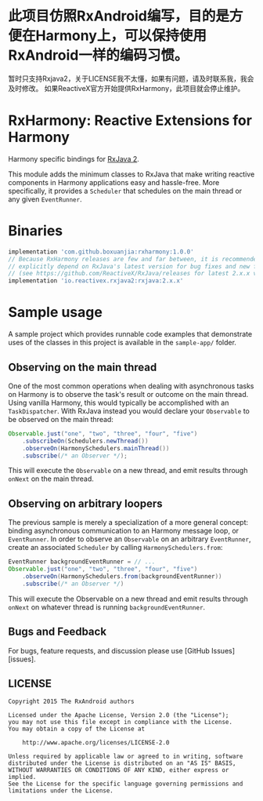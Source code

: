 # 此项目仿照RxAndroid编写，目的是方便在Harmony上，可以保持使用RxAndroid一样的编码习惯。

暂时只支持Rxjava2，关于LICENSE我不太懂，如果有问题，请及时联系我，我会及时修改。
如果ReactiveX官方开始提供RxHarmony，此项目就会停止维护。

# RxHarmony: Reactive Extensions for Harmony

Harmony specific bindings for [RxJava 2](http://github.com/ReactiveX/RxJava).

This module adds the minimum classes to RxJava that make writing reactive components in Harmony
applications easy and hassle-free. More specifically, it provides a `Scheduler` that schedules on
the main thread or any given `EventRunner`.

# Binaries

```groovy
implementation 'com.github.boxuanjia:rxharmony:1.0.0'
// Because RxHarmony releases are few and far between, it is recommended you also
// explicitly depend on RxJava's latest version for bug fixes and new features.
// (see https://github.com/ReactiveX/RxJava/releases for latest 2.x.x version)
implementation 'io.reactivex.rxjava2:rxjava:2.x.x'
```

# Sample usage

A sample project which provides runnable code examples that demonstrate uses of the classes in this
project is available in the `sample-app/` folder.

## Observing on the main thread

One of the most common operations when dealing with asynchronous tasks on Harmony is to observe the task's
result or outcome on the main thread. Using vanilla Harmony, this would typically be accomplished with an
`TaskDispatcher`. With RxJava instead you would declare your `Observable` to be observed on the main thread:

```java
Observable.just("one", "two", "three", "four", "five")
    .subscribeOn(Schedulers.newThread())
    .observeOn(HarmonySchedulers.mainThread())
    .subscribe(/* an Observer */);
```

This will execute the `Observable` on a new thread, and emit results through `onNext` on the main thread.

## Observing on arbitrary loopers

The previous sample is merely a specialization of a more general concept: binding asynchronous
communication to an Harmony message loop, or `EventRunner`. In order to observe an `Observable` on an arbitrary
`EventRunner`, create an associated `Scheduler` by calling `HarmonySchedulers.from`:

```java
EventRunner backgroundEventRunner = // ...
Observable.just("one", "two", "three", "four", "five")
    .observeOn(HarmonySchedulers.from(backgroundEventRunner))
    .subscribe(/* an Observer */)
```

This will execute the Observable on a new thread and emit results through `onNext` on whatever thread is
running `backgroundEventRunner`.


## Bugs and Feedback

For bugs, feature requests, and discussion please use [GitHub Issues][issues].

## LICENSE

    Copyright 2015 The RxAndroid authors

    Licensed under the Apache License, Version 2.0 (the "License");
    you may not use this file except in compliance with the License.
    You may obtain a copy of the License at

        http://www.apache.org/licenses/LICENSE-2.0

    Unless required by applicable law or agreed to in writing, software
    distributed under the License is distributed on an "AS IS" BASIS,
    WITHOUT WARRANTIES OR CONDITIONS OF ANY KIND, either express or implied.
    See the License for the specific language governing permissions and
    limitations under the License.

